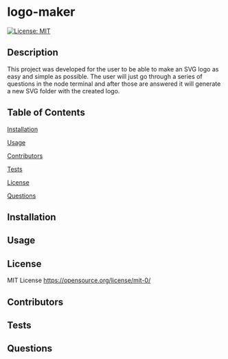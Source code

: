 # logo-maker

[![License: MIT](https://img.shields.io/badge/License-MIT-yellow.svg)](https://opensource.org/licenses/MIT)

## Description

This project was developed for the user to be able to make an SVG logo as easy and simple as possible. The user will just go through a series of questions in the node terminal and after those are answered it will generate a new SVG folder with the created logo.

## Table of Contents

[Installation](#installation)

[Usage](#usage)

[Contributors](#contributors)

[Tests](#tests)

[License](#license)

[Questions](#questions)

## Installation

## Usage

## License

MIT License https://opensource.org/license/mit-0/

## Contributors

## Tests

## Questions

